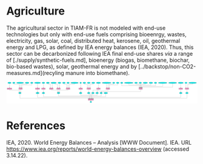 # Agriculture

The agricultural sector in TIAM-FR is not modeled with end-use technologies but only with end-use fuels comprising bioeenrgy, wastes, electricity, gas, solar, coal, distributed heat, kerosene, oil, geothermal energy and LPG, as defined by IEA energy balances (IEA, 2020). Thus, this sector can be decarbonized following IEA final end-use shares *via* a range of [./supply/synthetic-fuels.md], bioenergy (biogas, biomethane, biochar, bio-based wastes), solar, geothermal energy and by [../backstop/non-CO2-measures.md](recyling manure into biomethane). 

![](AGR.png)

# References

IEA, 2020. World Energy Balances – Analysis [WWW Document]. IEA. URL https://www.iea.org/reports/world-energy-balances-overview (accessed 3.14.22).
